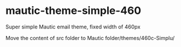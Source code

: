 # mautic-theme-simple-460
Super simple Mautic email theme, fixed width of 460px

Move the content of src folder to Mautic folder/themes/460c-Simplu/
